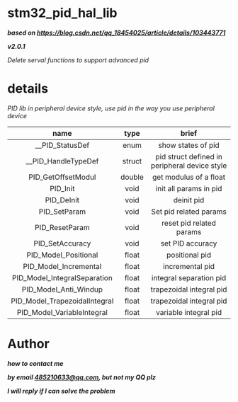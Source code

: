 # **stm32_pid_hal_lib**

  ***based on https://blog.csdn.net/qq_18454025/article/details/103443771***

  ***v2.0.1***

  *Delete serval functions to support advanced pid*

# details

*PID lib in peripheral device style, use pid in the way you use peripheral device*

|             name              |  type  |                     brief                     |
| :---------------------------: | :----: | :-------------------------------------------: |
|        __PID_StatusDef        |  enum  |              show states of pid               |
|      __PID_HandleTypeDef      | struct | pid struct defined in peripheral device style |
|      PID_GetOffsetModul       | double |            get modulus of a float             |
|           PID_Init            |  void  |            init all params in pid             |
|          PID_DeInit           |  void  |                  deinit pid                   |
|         PID_SetParam          |  void  |            Set pid related params             |
|        PID_ResetParam         |  void  |           reset pid related params            |
|        PID_SetAccuracy        |  void  |               set PID accuracy                |
|     PID_Model_Positional      | float  |                positional pid                 |
|     PID_Model_Incremental     | float  |                incremental pid                |
| PID_Model_IntegralSeparation  | float  |            integral separation pid            |
|     PID_Model_Anti_Windup     | float  |           trapezoidal integral pid            |
| PID_Model_TrapezoidalIntegral | float  |           trapezoidal integral pid            |
|  PID_Model_VariableIntegral   | float  |             variable integral pid             |

# Author
***how to contact me*** 

***by email 485210633@qq.com, but not my QQ plz***

***I will reply if I can solve the problem***
